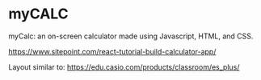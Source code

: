 # myCALC

myCalc: an on-screen calculator made using Javascript, HTML, and CSS.

https://www.sitepoint.com/react-tutorial-build-calculator-app/

Layout similar to: https://edu.casio.com/products/classroom/es_plus/
